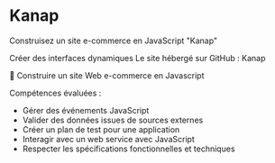 # Kanap
Construisez un site e-commerce en JavaScript "Kanap"


Créer des interfaces dynamiques
Le site hébergé sur GitHub : Kanap

🔨 Construire un site Web e-commerce en Javascript

Compétences évaluées :

- Gérer des événements JavaScript
- Valider des données issues de sources externes
- Créer un plan de test pour une application
- Interagir avec un web service avec JavaScript
- Respecter les spécifications fonctionnelles et techniques
